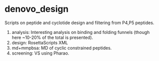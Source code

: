 # denovo_design
Scripts on peptide and cyclotide design and filtering from P4,P5 peptides.
1. analysis: Interesting analysis on binding and folding funnels (though here ~10-20% of the total is presented).
2. design: RosettaScripts XML
3. md+mmpbsa: MD of cyclic constrained peptides.
4. screening: VS using Pharao.
